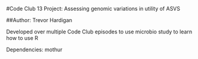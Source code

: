 #Code Club 13 Project: Assessing genomic variations in utility of ASVS

##Author: Trevor Hardigan


Developed over multiple Code Club episodes to use microbio study to learn how to use R

Dependencies:
mothur
